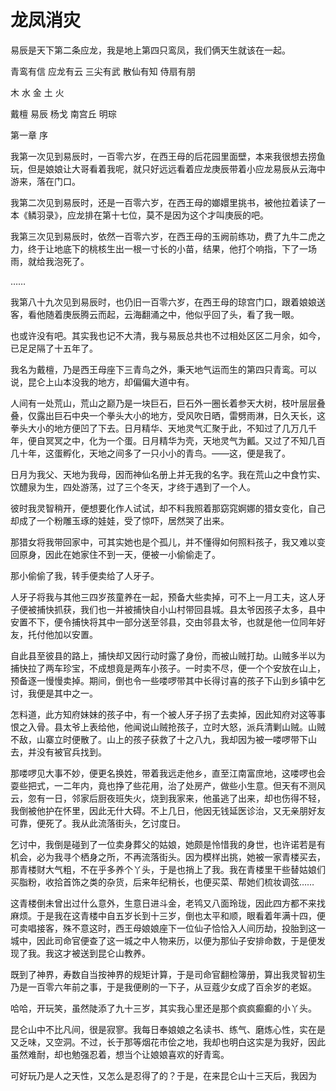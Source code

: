 # 龙凤消灾

易辰是天下第二条应龙，我是地上第四只鸾凤，我们俩天生就该在一起。

青鸾有信 应龙有云 三尖有武 散仙有知 侍扇有朋

木       水       金       土       火

戴檀     易辰     杨戈     南宫丘   明琮



第一章 序

我第一次见到易辰时，一百零六岁，在西王母的后花园里面壁，本来我很想去捞鱼玩，但是娘娘让大哥看着我呢，就只好远远看着应龙庚辰带着小应龙易辰从云海中游来，落在门口。

我第二次见到易辰时，还是一百零六岁，在西王母的嫏嬛里挑书，被他拉着读了一本《鳞羽录》，应龙排在第十七位，莫不是因为这个才叫庚辰的吧。

我第三次见到易辰时，依然一百零六岁，在西王母的玉阙前练功，费了九牛二虎之力，终于让地底下的桃核生出一根一寸长的小苗，结果，他打个响指，下了一场雨，就给我泡死了。

……

我第八十九次见到易辰时，也仍旧一百零六岁，在西王母的琼宫门口，跟着娘娘送客，看他随着庚辰腾云而起，云海翻涌之中，他似乎回了头，看了我一眼。

也或许没有吧。其实我也记不大清，我与易辰总共也不过相处区区二月余，如今，已足足隔了十五年了。



我名为戴檀，乃是西王母座下三青鸟之外，秉天地气运而生的第四只青鸾。可以说，昆仑上山本没我的地方，却偏偏大道中有。

人间有一处荒山，荒山之巅乃是一块巨石，巨石外一圈长着参天大树，枝叶层层叠叠，仅露出巨石中央一个拳头大小的地方，受风吹日晒，雷劈雨淋，日久天长，这拳头大小的地方便凹了下去。日月精华、天地灵气汇聚于此，不知过了几万几千年，便自冥冥之中，化为一个蛋。日月精华为壳，天地灵气为瓤。又过了不知几百几十年，这蛋孵化，天地之间多了一只小小的青鸟。——这，便是我了。

日月为我父、天地为我母，因而神仙名册上并无我的名字。我在荒山之中食竹实、饮醴泉为生，四处游荡，过了三个冬天，才终于遇到了一个人。

彼时我灵智稍开，便想要化作人试试，却不料我照着那窈窕婀娜的猎女变化，自己却成了一个粉雕玉琢的娃娃，受了惊吓，居然哭了出来。

那猎女将我带回家中，可其实她也是个孤儿，并不懂得如何照料孩子，我又难以变回原身，因此在她家住不到一天，便被一小偷偷走了。

那小偷偷了我，转手便卖给了人牙子。

人牙子将我与其他三四岁孩童养在一起，预备大些卖掉，可不上一月工夫，这人牙子便被捕快抓获，我们也一并被捕快自小山村带回县城。县太爷因孩子太多，县中安置不下，便令捕快将其中一部分送至邻县，交由邻县太爷，也就是他一位同年好友，托付他加以安置。

自此县至彼县的路上，捕快却又因行动时露了身份，而被山贼打劫。山贼多半以为捕快拉了两车珍宝，不成想竟是两车小孩子。一时卖不尽，便一个个安放在山上，预备逐一慢慢卖掉。期间，倒也令一些喽啰带其中长得讨喜的孩子下山到乡镇中乞讨，我便是其中之一。

怎料道，此方知府妹妹的孩子中，有一个被人牙子拐了去卖掉，因此知府对这等事恨之入骨。县太爷上表给他，他闻说山贼抢孩子，立时大怒，派兵清剿山贼。山贼不敌，山寨立时便散了。山上的孩子获救了十之八九，我却因为被一喽啰带下山去，并没有被官兵找到。

那喽啰见大事不妙，便更名换姓，带着我远走他乡，直至江南富庶地，这喽啰也会耍些把式，一二年内，竟也挣了些花用，治了处房产，做些小生意。但天有不测风云，忽有一日，邻家后厨夜班失火，烧到我家来，他虽逃了出来，却也伤得不轻，我倒被他护在怀里，因此无什大碍。不上几日，他因无钱延医诊治，又无亲朋好友可靠，便死了。我从此流落街头，乞讨度日。

乞讨中，我倒是碰到了一位卖身葬父的姑娘，她颇是怜惜我的身世，也许诺若是有机会，必为我寻个栖身之所，不再流落街头。因为模样出挑，她被一家青楼买去，那青楼财大气粗，不在乎多养个丫头，于是也捎上了我。我在青楼里干些替姑娘们买脂粉，收拾首饰之类的杂货，后来年纪稍长，也便买菜、帮她们梳妆调弦……

这青楼倒未曾出过什么意外，生意日进斗金，老鸨又八面玲珑，因此四方都不来找麻烦。于是我在这青楼中自五岁长到十三岁，倒也太平和顺，眼看着年满十四，便可卖唱接客，殊不意这时，西王母娘娘座下一位仙子恰恰入人间历劫，投胎到这一城中，因此司命官便查了这一城之中人物来历，以便为那仙子安排命数，于是便发现了我。我这才被送到昆仑山教养。

既到了神界，寿数自当按神界的规矩计算，于是司命官翻检簿册，算出我灵智初生乃是一百零六年前之事，于是我便刷的一下子，从豆蔻少女成了百余岁的老妪。

哈哈，开玩笑，虽然陡添了九十三岁，其实我心里还是那个疯疯癫癫的小丫头。

昆仑山中不比凡间，很是寂寥。我每日奉娘娘之名读书、练气、磨炼心性，实在是又乏味，又空洞。不过，长于那等烟花市侩之地，我却也明白这实是为我好，因此虽然难耐，却也勉强忍着，想当个让娘娘喜欢的好青鸾。

可好玩乃是人之天性，又怎么是忍得了的？于是，在来昆仑山十三天后，我因为

